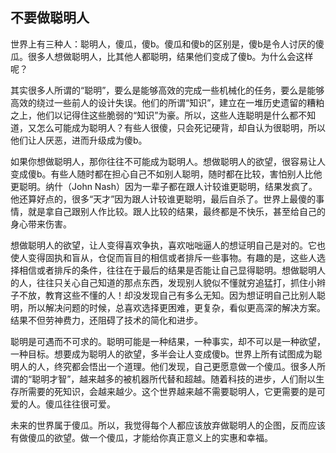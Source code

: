 ## 不要做聪明人

世界上有三种人：聪明人，傻瓜，傻b。傻瓜和傻b的区别是，傻b是令人讨厌的傻瓜。很多人想做聪明人，比其他人都聪明，结果他们变成了傻b。为什么会这样呢？

其实很多人所谓的“聪明”，要么是能够高效的完成一些机械化的任务，要么是能够高效的绕过一些前人的设计失误。他们的所谓“知识”，建立在一堆历史遗留的糟粕之上，他们以记得住这些脆弱的“知识”为豪。所以，这些人连聪明是什么都不知道，又怎么可能成为聪明人？有些人很傻，只会死记硬背，却自认为很聪明，所以他们让人厌恶，进而升级成为傻b。

如果你想做聪明人，那你往往不可能成为聪明人。想做聪明人的欲望，很容易让人变成傻b。有些人随时都在担心自己不如别人聪明，随时都在比较，害怕别人比他更聪明。纳什（John Nash）因为一辈子都在跟人计较谁更聪明，结果发疯了。他还算好点的，很多“天才”因为跟人计较谁更聪明，最后自杀了。世界上最傻的事情，就是拿自己跟别人作比较。跟人比较的结果，最终都是不快乐，甚至给自己的身心带来伤害。

想做聪明人的欲望，让人变得喜欢争执，喜欢咄咄逼人的想证明自己是对的。它也使人变得固执和盲从，仓促而盲目的相信或者排斥一些事物。有趣的是，这些人选择相信或者排斥的条件，往往在于最后的结果是否能让自己显得聪明。想做聪明人的人，往往只关心自己知道的那点东西，发现别人貌似不懂就穷追猛打，抓住小辫子不放，教育这些不懂的人！却没发现自己有多么无知。因为想证明自己比别人聪明，所以解决问题的时候，总喜欢选择更困难，更复杂，看似更高深的解决方案。结果不但劳神费力，还阻碍了技术的简化和进步。

聪明是可遇而不可求的。聪明可能是一种结果，一种事实，却不可以是一种欲望，一种目标。想要成为聪明人的欲望，多半会让人变成傻b。世界上所有试图成为聪明人的人，终究都会悟出一个道理。他们发现，自己更愿意做一个傻瓜。很多人所谓的“聪明才智”，越来越多的被机器所代替和超越。随着科技的进步，人们耐以生存所需要的死知识，会越来越少。这个世界越来越不需要聪明人，它更需要的是可爱的人。傻瓜往往很可爱。

未来的世界属于傻瓜。所以，我觉得每个人都应该放弃做聪明人的企图，反而应该有做傻瓜的欲望。做一个傻瓜，才能给你真正意义上的实惠和幸福。

